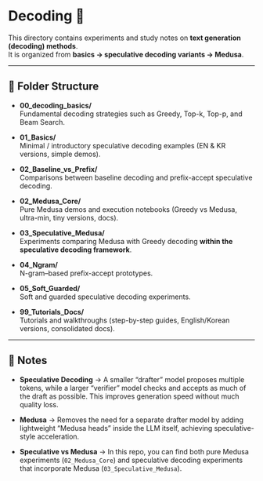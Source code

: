 # Decoding 🧩

This directory contains experiments and study notes on **text generation (decoding) methods**.  
It is organized from **basics → speculative decoding variants → Medusa**.

---

## 📂 Folder Structure

- **00_decoding_basics/**  
  Fundamental decoding strategies such as Greedy, Top-k, Top-p, and Beam Search.

- **01_Basics/**  
  Minimal / introductory speculative decoding examples (EN & KR versions, simple demos).

- **02_Baseline_vs_Prefix/**  
  Comparisons between baseline decoding and prefix-accept speculative decoding.

- **02_Medusa_Core/**  
  Pure Medusa demos and execution notebooks (Greedy vs Medusa, ultra-min, tiny versions, docs).

- **03_Speculative_Medusa/**  
  Experiments comparing Medusa with Greedy decoding **within the speculative decoding framework**.

- **04_Ngram/**  
  N-gram–based prefix-accept prototypes.

- **05_Soft_Guarded/**  
  Soft and guarded speculative decoding experiments.

- **99_Tutorials_Docs/**  
  Tutorials and walkthroughs (step-by-step guides, English/Korean versions, consolidated docs).

---

## 📌 Notes

- **Speculative Decoding** → A smaller “drafter” model proposes multiple tokens, while a larger “verifier” model checks and accepts as much of the draft as possible. This improves generation speed without much quality loss.  

- **Medusa** → Removes the need for a separate drafter model by adding lightweight “Medusa heads” inside the LLM itself, achieving speculative-style acceleration.  

- **Speculative vs Medusa** → In this repo, you can find both pure Medusa experiments (`02_Medusa_Core`) and speculative decoding experiments that incorporate Medusa (`03_Speculative_Medusa`).
